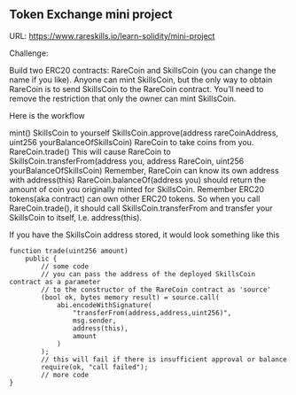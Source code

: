 ## Token Exchange mini project

URL: https://www.rareskills.io/learn-solidity/mini-project

Challenge:

Build two ERC20 contracts: RareCoin and SkillsCoin (you can change the name if you like). Anyone can mint SkillsCoin, but the only way to obtain RareCoin is to send SkillsCoin to the RareCoin contract. You’ll need to remove the restriction that only the owner can mint SkillsCoin.

Here is the workflow

mint() SkillsCoin to yourself
SkillsCoin.approve(address rareCoinAddress, uint256 yourBalanceOfSkillsCoin) RareCoin to take coins from you.
RareCoin.trade() This will cause RareCoin to SkillsCoin.transferFrom(address you, address RareCoin, uint256 yourBalanceOfSkillsCoin) Remember, RareCoin can know its own address with address(this)
RareCoin.balanceOf(address you) should return the amount of coin you originally minted for SkillsCoin.
Remember ERC20 tokens(aka contract) can own other ERC20 tokens. So when you call RareCoin.trade(), it should call SkillsCoin.transferFrom and transfer your SkillsCoin to itself, I.e. address(this).

If you have the SkillsCoin address stored, it would look something like this

``` solidity
function trade(uint256 amount) 
    public {
        // some code
        // you can pass the address of the deployed SkillsCoin contract as a parameter 
        // to the constructor of the RareCoin contract as 'source'
        (bool ok, bytes memory result) = source.call(
            abi.encodeWithSignature(
                "transferFrom(address,address,uint256)", 
                msg.sender, 
                address(this), 
                amount
            )
        );
        // this will fail if there is insufficient approval or balance
        require(ok, "call failed");
        // more code
}
```

